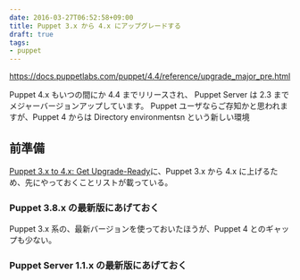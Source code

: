 ```yaml
---
date: 2016-03-27T06:52:58+09:00
title: Puppet 3.x から 4.x にアップグレードする
draft: true
tags:
- puppet
---
```


https://docs.puppetlabs.com/puppet/4.4/reference/upgrade_major_pre.html

Puppet 4.x もいつの間にか 4.4 までリリースされ、 Puppet Server は 2.3 までメジャーバージョンアップしています。
Puppet ユーザならご存知かと思われますが、Puppet 4 からは Directory environmentsn という新しい環境

前準備
---

[Puppet 3.x to 4.x: Get Upgrade-Ready](https://docs.puppetlabs.com/puppet/4.4/reference/upgrade_major_pre.html#puppet-3.x-to-4.x:-get-upgrade-ready)に、Puppet 3.x から 4.x に上げるため、先にやっておくことリストが載っている。

### Puppet 3.8.x の最新版にあげておく

Puppet 3.x 系の、最新バージョンを使っておいたほうが、Puppet 4 とのギャップも少ない。

### Puppet Server 1.1.x の最新版にあげておく

